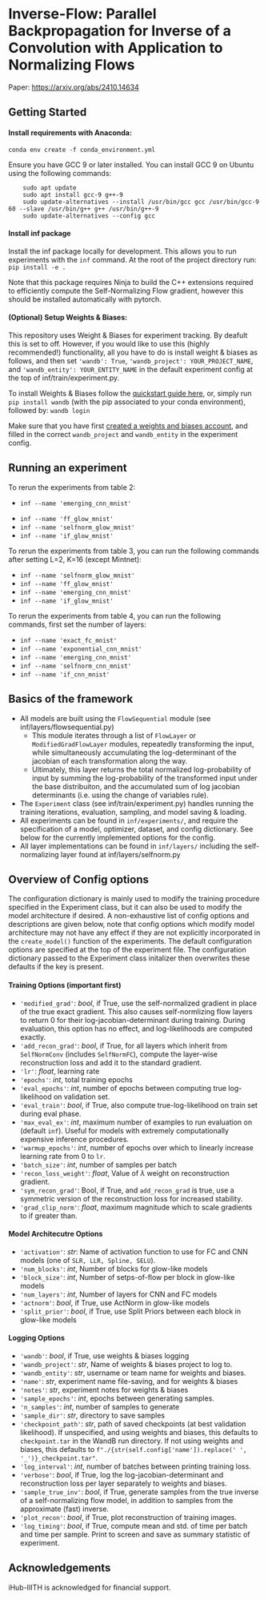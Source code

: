 # Inverse-Flow: Parallel Backpropagation for Inverse of a Convolution with Application to Normalizing Flows

Paper: https://arxiv.org/abs/2410.14634

## Getting Started
#### Install requirements with Anaconda:
`conda env create -f conda_environment.yml`

Ensure you have GCC 9 or later installed. You can install GCC 9 on Ubuntu using the following commands: 

        sudo apt update
        sudo apt install gcc-9 g++-9
        sudo update-alternatives --install /usr/bin/gcc gcc /usr/bin/gcc-9 60 --slave /usr/bin/g++ g++ /usr/bin/g++-9
        sudo update-alternatives --config gcc
#### Install inf package
Install the inf package locally for development. This allows you to run experiments with the `inf` command. At the root of the project directory run:
`pip install -e .`

Note that this package requires Ninja to build the C++ extensions required to efficiently compute the Self-Normalizing Flow gradient, however this should be installed automatically with pytorch.

#### (Optional) Setup Weights & Biases:
This repository uses Weight & Biases for experiment tracking. By deafult this is set to off. However, if you would like to use this (highly recommended!) functionality, all you have to do is install weight & biases as follows, and then set `'wandb': True`,  `'wandb_project': YOUR_PROJECT_NAME`, and `'wandb_entity': YOUR_ENTITY_NAME` in the default experiment config at the top of inf/train/experiment.py.

To install Weights & Biases follow the [quickstart guide here](https://docs.wandb.com/quickstart), or, simply run `pip install wandb` (with the pip associated to your conda environment), followed by: `wandb login`

Make sure that you have first [created a weights and biases account](https://app.wandb.ai/login?signup=true), and filled in the correct `wandb_project` and `wandb_entity` in the experiment config.

## Running an experiment
<!-- To rerun the experiments from table 2, you can run the following commands: -->
<!-- - `inf --name 'selfnorm_fc_mnist'` -->
<!-- - `inf --name 'exact_fc_mnist'` -->
<!-- - `inf --name 'selfnorm_cnn_mnist'` -->
<!-- - `inf --name 'exact_cnn_mnist'` -->
<!-- - `inf --name 'emerging_cnn_mnist'` -->
<!-- - `inf --name 'exponential_cnn_mnist'` -->
<!-- - `inf --name 'conv1x1_glow_mnist'` -->
<!-- - `inf --name 'selfnorm_glow_mnist'` -->
<!-- - `inf --name 'if_cnn_mnist'` -->
<!-- - `inf --name 'if_exact_cnn_mnist'` -->


To rerun the experiments from table 2:
<!-- - `inf --name 'if_conv1x1_glow_cifar'` -->
- `inf --name 'emerging_cnn_mnist'`
<!-- - `inf --name 'emerging_cnn_mnist'` -->
- `inf --name 'ff_glow_mnist'`
- `inf --name 'selfnorm_glow_mnist'`
- `inf --name 'if_glow_mnist'`

<!-- - `inf --name 'if_selfnorm_glow_cifar'`
- `inf --name 'if_conv1x1_glow_imagenet'`
- `inf --name 'if_glow_imagenet'` -->
<!-- - `inf --name 'selfnorm_cnn_mnist'` -->

To rerun the experiments from table 3, you can run the following commands after setting L=2, K=16 (except Mintnet):
<!-- - `inf --name 'emerging_cnn_mnist'` -->
- `inf --name 'selfnorm_glow_mnist'`
- `inf --name 'ff_glow_mnist'`
- `inf --name 'emerging_cnn_mnist'`
- `inf --name 'if_glow_mnist'`

To rerun the experiments from table 4, you can run the following commands, first set the number of layers:
- `inf --name 'exact_fc_mnist'` 
- `inf --name 'exponential_cnn_mnist'`
- `inf --name 'emerging_cnn_mnist'`
- `inf --name 'selfnorm_cnn_mnist'`
- `inf --name 'if_cnn_mnist'`

<!-- To recreate the results of figure 4, run:
- `inf --name 'inf_timescaling'` -->

<!-- To recreate the results of Table A.5 (using improved constrained optimization), run:
- `inf --name 'geco_selfnorm_glow_mnist` -->

## Basics of the framework
- All models are built using the `FlowSequential` module (see inf/layers/flowsequential.py)
    - This module iterates through a list of `FlowLayer` or `ModifiedGradFlowLayer` modules, repeatedly transforming the input, while simultaneously accumulating the log-determinant of the jacobian of each transformation along the way.
    - Ultimately, this layer returns the total normalized log-probability of input by summing the log-probability of the transformed input under the base distribuiton, and the accumulated sum of log jacobian determinants (i.e. using the change of variables rule).
- The `Experiment` class (see inf/train/experiment.py) handles running the training iterations, evaluation, sampling, and model saving & loading.
- All experiments can be found in `inf/experiments/`, and require the specification of a model, optimizer, dataset, and config dictionary. See below for the currently implemented options for the config.  
- All layer implementations can be found in `inf/layers/` including the self-normalizing layer found at inf/layers/selfnorm.py

## Overview of Config options
The configuration dictionary is mainly used to modify the training procedure specified in the Experiment class, but it can also be used to modify the model architecture if desired. A non-exhaustive list of config options and descriptions are given below, note that config options which modify model architecture may not have any effect if they are not explicitly incorporated in the `create_model()` function of the experiments. The default configuration options are specified at the top of the experiment file. The configuration dictionary passed to the Experiment class initalizer then overwrites these defaults if the key is present.


#### Training Options (important first)
- `'modified_grad'`: *bool*, if True, use the self-normalized gradient in place of the true exact gradient. This also causes self-normlizing flow layers to return 0 for their log-jacobian-determinant during training. During evaluation, this option has no effect, and log-likelihoods are computed exactly.  
- `'add_recon_grad'`: *bool*, if True, for all layers which inherit from `SelfNormConv` (includes `SelfNormFC`), compute the layer-wise reconstruction loss and add it to the standard gradient.
- `'lr'`: *float*, learning rate
- `'epochs'`: *int*, total training epochs
- `'eval_epochs'`: *int*, number of epochs between computing true log-likelihood on validation set.
- `'eval_train'`:  *bool*, if True, also compute true-log-likelihood on train set during eval phase.
- `'max_eval_ex'`: *int*, maximum number of examples to run evaluation on (default `inf`). Useful for models with extremely computationally expensive inference procedures. 
- `'warmup_epochs'`: *int*, number of epochs over which to linearly increase learning rate from $0$ to `lr`.
- `'batch_size'`: *int*, number of samples per batch
- `'recon_loss_weight'`: *float*, Value of $\lambda$ weight on reconstruction gradient. 
- `'sym_recon_grad'`: Bool, if True, and `add_recon_grad` is true, use a symmetric version of the reconstruction loss for increased stability.
- `'grad_clip_norm'`: *float*, maximum magnitude which to scale gradients to if greater than.

#### Model Architecutre Options
- `'activation'`: *str*: Name of activation function to use for FC and CNN models (one of `SLR, LLR, Spline, SELU`).
- `'num_blocks'`: *int*, Number of blocks for glow-like models
- `'block_size'`: *int*, Number of setps-of-flow per block in glow-like models
- `'num_layers'`: *int*, Number of layers for CNN and FC models
- `'actnorm'`: *bool*, if True, use ActNorm in glow-like models
- `'split_prior'`: *bool*, if True, use Split Priors between each block in glow-like models

#### Logging Options
- `'wandb'`: *bool*, if True, use weights & biases logging
- `'wandb_project'`: *str*, Name of weights & biases project to log to.
- `'wandb_entity'`: *str*, username or team name for weights and biases.
- `'name'`: *str*, experiment name file-saving, and for weights & biases
- `'notes'`: *str*, experiment notes for weights & biases
- `'sample_epochs'`: *int*, epochs between generating samples.
- `'n_samples'`: *int*, number of samples to generate 
- `'sample_dir'`: *str*, directory to save samples
- `'checkpoint_path'`: *str*, path of saved checkpoints (at best validation likelihood). If unspecified, and using weights and biases, this defaults to `checkpoint.tar` in the WandB run directory. If not using weights and biases, this defaults to `f"./{str(self.config['name']).replace(' ', '_')}_checkpoint.tar"`.
- `'log_interval'`: *int*, number of batches between printing training loss.
- `'verbose'`: *bool*, if True, log the log-jacobian-determinant and reconstruction loss per layer separately to weights and biases.
- `'sample_true_inv'`: *bool*, if True, generate samples from the true inverse of a self-normalizing flow model, in addition to samples from the approximate (fast) inverse.
- `'plot_recon'`: *bool*, if True, plot reconstruction of training images.
- `'log_timing'`: *bool*, if True, compute mean and std. of time per batch and time per sample. Print to screen and save as summary statistic of experiment.

## Acknowledgements
iHub-IIITH is acknowledged for financial support.